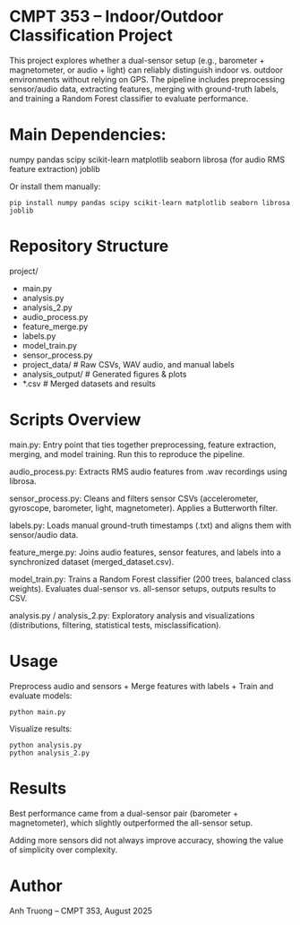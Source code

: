 # CMPT 353 – Indoor/Outdoor Classification Project

This project explores whether a dual-sensor setup (e.g., barometer + magnetometer, or audio + light) can reliably distinguish indoor vs. outdoor environments without relying on GPS. The pipeline includes preprocessing sensor/audio data, extracting features, merging with ground-truth labels, and training a Random Forest classifier to evaluate performance.

# Main Dependencies:
numpy
pandas
scipy
scikit-learn
matplotlib
seaborn
librosa (for audio RMS feature extraction)
joblib

Or install them manually:
```
pip install numpy pandas scipy scikit-learn matplotlib seaborn librosa joblib
```
# Repository Structure

project/ 
- main.py 
- analysis.py 
- analysis_2.py 
- audio_process.py 
- feature_merge.py 
- labels.py 
- model_train.py 
- sensor_process.py 
- project_data/ # Raw CSVs, WAV audio, and manual labels 
- analysis_output/ # Generated figures & plots 
- *.csv # Merged datasets and results 

# Scripts Overview

main.py: Entry point that ties together preprocessing, feature extraction, merging, and model training. Run this to reproduce the pipeline.

audio_process.py: Extracts RMS audio features from .wav recordings using librosa.

sensor_process.py: Cleans and filters sensor CSVs (accelerometer, gyroscope, barometer, light, magnetometer). Applies a Butterworth filter.

labels.py: Loads manual ground-truth timestamps (.txt) and aligns them with sensor/audio data.

feature_merge.py: Joins audio features, sensor features, and labels into a synchronized dataset (merged_dataset.csv).

model_train.py: Trains a Random Forest classifier (200 trees, balanced class weights). Evaluates dual-sensor vs. all-sensor setups, outputs results to CSV.

analysis.py / analysis_2.py: Exploratory analysis and visualizations (distributions, filtering, statistical tests, misclassification).

# Usage

Preprocess audio and sensors + Merge features with labels + Train and evaluate models:
```
python main.py
```

Visualize results:
```
python analysis.py
python analysis_2.py
```

# Results

Best performance came from a dual-sensor pair (barometer + magnetometer), which slightly outperformed the all-sensor setup.

Adding more sensors did not always improve accuracy, showing the value of simplicity over complexity.

# Author

Anh Truong – CMPT 353, August 2025